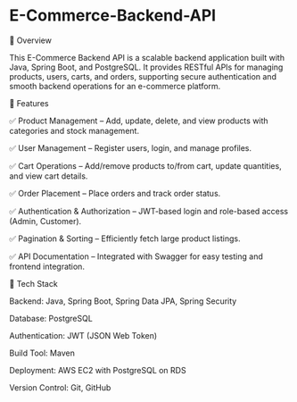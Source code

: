 # E-Commerce-Backend-API

🔹 Overview

This E-Commerce Backend API is a scalable backend application built with Java, Spring Boot, and PostgreSQL. It provides RESTful APIs for managing products, users, carts, and orders, supporting secure authentication and smooth backend operations for an e-commerce platform.

🔹 Features

✅ Product Management – Add, update, delete, and view products with categories and stock management.

✅ User Management – Register users, login, and manage profiles.

✅ Cart Operations – Add/remove products to/from cart, update quantities, and view cart details.

✅ Order Placement – Place orders and track order status.

✅ Authentication & Authorization – JWT-based login and role-based access (Admin, Customer).

✅ Pagination & Sorting – Efficiently fetch large product listings.

✅ API Documentation – Integrated with Swagger for easy testing and frontend integration.


🔹 Tech Stack

Backend: Java, Spring Boot, Spring Data JPA, Spring Security

Database: PostgreSQL

Authentication: JWT (JSON Web Token)

Build Tool: Maven

Deployment: AWS EC2 with PostgreSQL on RDS

Version Control: Git, GitHub


